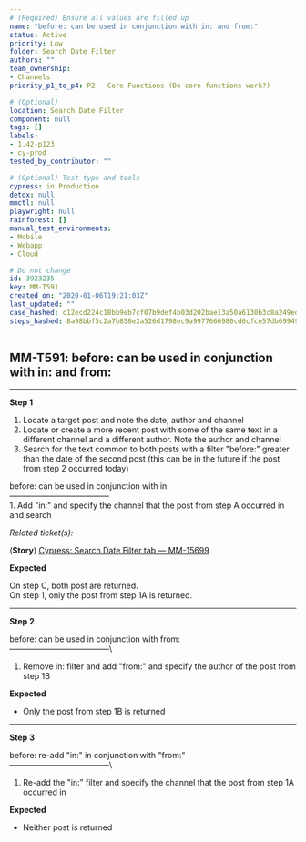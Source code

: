 ```yaml
---
# (Required) Ensure all values are filled up
name: "before: can be used in conjunction with in: and from:"
status: Active
priority: Low
folder: Search Date Filter
authors: ""
team_ownership: 
- Channels
priority_p1_to_p4: P2 - Core Functions (Do core functions work?)

# (Optional)
location: Search Date Filter
component: null
tags: []
labels: 
- 1.42-p123
- cy-prod
tested_by_contributor: ""

# (Optional) Test type and tools
cypress: in Production
detox: null
mmctl: null
playwright: null
rainforest: []
manual_test_environments: 
- Mobile
- Webapp
- Cloud

# Do not change
id: 3923235
key: MM-T591
created_on: "2020-01-06T19:21:03Z"
last_updated: ""
case_hashed: c12ecd224c18bb9eb7cf07b9def4b03d202bae13a50a6130b3c8a249ed9478632974f37d38d9895b496a61470edf517f
steps_hashed: 8a98bbf5c2a7b858e2a526d1798ec9a9977666980cd6cfce57db6994905df0ee0a8e78747273d12a4112c06424e8cc8d
---
```


<!-- (Auto-generated) Based on frontmatter's "key" and "name" -->

## MM-T591: before: can be used in conjunction with in: and from:

---

**Step 1**

1. Locate a target post and note the date, author and channel
2. Locate or create a more recent post with some of the same text in a different channel and a different author. Note the author and channel
3. Search for the text common to both posts with a filter "before:" greater than the date of the second post (this can be in the future if the post from step 2 occurred today)

before: can be used in conjunction with in:\
–––––––––––––––––––––––––\
1\. Add "in:" and specify the channel that the post from step A occurred in and search

_Related ticket(s):_

(**Story**) [Cypress: Search Date Filter tab — MM-15699](https://mattermost.atlassian.net/browse/MM-15699)

**Expected**

On step C, both post are returned.\
On step 1, only the post from step 1A is returned.

---

**Step 2**

before: can be used in conjunction with from:\
–––––––––––––––––––––––––\\

1. Remove in: filter and add "from:" and specify the author of the post from step 1B

**Expected**

- Only the post from step 1B is returned

---

**Step 3**

before: re-add "in:" in conjunction with "from:"\
–––––––––––––––––––––––––\\

1. Re-add the "in:" filter and specify the channel that the post from step 1A occurred in

**Expected**

- Neither post is returned
